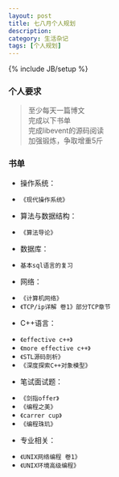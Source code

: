 ```yaml
---
layout: post
title: 七八月个人规划
description: 
category: 生活杂记
tags: [个人规划]
---
```

{% include JB/setup %}

### 个人要求

> 至少每天一篇博文  
> 完成以下书单  
> 完成libevent的源码阅读  
> 加强锻炼，争取增重5斤  

### 书单

-	操作系统：   
  +	`《现代操作系统》`  
-	算法与数据结构：  
  +	`《算法导论》`  
-	数据库：  
  +	`基本sql语言的复习`   
-	网络：  
  +	`《计算机网络》`  
  +	`《TCP/ip详解 卷1》部分TCP章节`   
-	C++语言：   
  +	`《effective c++》`   
  +	`《more effective c++》`  
  +	`《STL源码剖析》`   
  +	`《深度探索C++对象模型》`   
-	笔试面试题：  
  +	`《剑指offer》`   
  +	`《编程之美》`  
  +	`《carrer cup》`  
  +	`《编程珠玑》`  
-	专业相关：  
  +	`《UNIX网络编程 卷1》`  
  +	`《UNIX环境高级编程》`  
